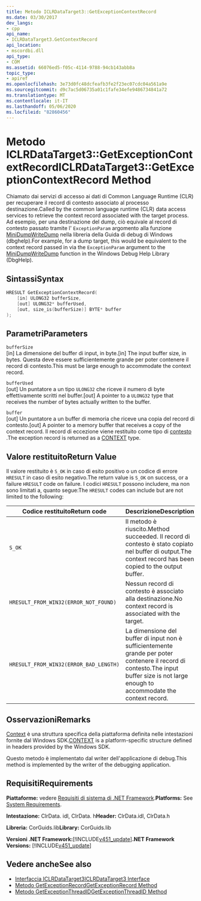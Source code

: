```yaml
---
title: Metodo ICLRDataTarget3::GetExceptionContextRecord
ms.date: 03/30/2017
dev_langs:
- cpp
api_name:
- ICLRDataTarget3.GetContextRecord
api_location:
- mscordbi.dll
api_type:
- COM
ms.assetid: 66076ed5-f05c-4114-9788-94cb143abb8a
topic_type:
- apiref
ms.openlocfilehash: 3e73d0fc48dcfeafb3fe2f23ec07cdc04a561a9e
ms.sourcegitcommit: d9c7ac5d06735a01c1fafe34efe9486734841a72
ms.translationtype: MT
ms.contentlocale: it-IT
ms.lasthandoff: 05/06/2020
ms.locfileid: "82860456"
---
```

# <a name="iclrdatatarget3getexceptioncontextrecord-method"></a><span data-ttu-id="3de6e-102">Metodo ICLRDataTarget3::GetExceptionContextRecord</span><span class="sxs-lookup"><span data-stu-id="3de6e-102">ICLRDataTarget3::GetExceptionContextRecord Method</span></span>
<span data-ttu-id="3de6e-103">Chiamato dai servizi di accesso ai dati di Common Language Runtime (CLR) per recuperare il record di contesto associato al processo destinazione.</span><span class="sxs-lookup"><span data-stu-id="3de6e-103">Called by the common language runtime (CLR) data access services to retrieve the context record associated with the target process.</span></span> <span data-ttu-id="3de6e-104">Ad esempio, per una destinazione del dump, ciò equivale al record di contesto passato tramite l' `ExceptionParam` argomento alla funzione [MiniDumpWriteDump](/windows/desktop/api/minidumpapiset/nf-minidumpapiset-minidumpwritedump) nella libreria della Guida di debug di Windows (dbghelp).</span><span class="sxs-lookup"><span data-stu-id="3de6e-104">For example, for a dump target, this would be equivalent to the context record passed in via the `ExceptionParam` argument to the [MiniDumpWriteDump](/windows/desktop/api/minidumpapiset/nf-minidumpapiset-minidumpwritedump) function in the Windows Debug Help Library (DbgHelp).</span></span>  
  
## <a name="syntax"></a><span data-ttu-id="3de6e-105">Sintassi</span><span class="sxs-lookup"><span data-stu-id="3de6e-105">Syntax</span></span>  
  
```cpp  
HRESULT GetExceptionContextRecord(  
    [in] ULONG32 bufferSize,  
    [out] ULONG32* bufferUsed,  
    [out, size_is(bufferSize)] BYTE* buffer  
);  
```  
  
## <a name="parameters"></a><span data-ttu-id="3de6e-106">Parametri</span><span class="sxs-lookup"><span data-stu-id="3de6e-106">Parameters</span></span>  
 `bufferSize`  
 <span data-ttu-id="3de6e-107">[in] La dimensione del buffer di input, in byte.</span><span class="sxs-lookup"><span data-stu-id="3de6e-107">[in] The input buffer size, in bytes.</span></span> <span data-ttu-id="3de6e-108">Questa deve essere sufficientemente grande per poter contenere il record di contesto.</span><span class="sxs-lookup"><span data-stu-id="3de6e-108">This must be large enough to accommodate the context record.</span></span>  
  
 `bufferUsed`  
 <span data-ttu-id="3de6e-109">[out] Un puntatore a un tipo `ULONG32` che riceve il numero di byte effettivamente scritti nel buffer.</span><span class="sxs-lookup"><span data-stu-id="3de6e-109">[out] A pointer to a `ULONG32` type that receives the number of bytes actually written to the buffer.</span></span>  
  
 `buffer`  
 <span data-ttu-id="3de6e-110">[out] Un puntatore a un buffer di memoria che riceve una copia del record di contesto.</span><span class="sxs-lookup"><span data-stu-id="3de6e-110">[out] A pointer to a memory buffer that receives a copy of the context record.</span></span> <span data-ttu-id="3de6e-111">Il record di eccezione viene restituito come tipo di [contesto](/windows/win32/api/winnt/ns-winnt-arm64_nt_context) .</span><span class="sxs-lookup"><span data-stu-id="3de6e-111">The exception record is returned as a [CONTEXT](/windows/win32/api/winnt/ns-winnt-arm64_nt_context) type.</span></span>  
  
## <a name="return-value"></a><span data-ttu-id="3de6e-112">Valore restituito</span><span class="sxs-lookup"><span data-stu-id="3de6e-112">Return Value</span></span>  
 <span data-ttu-id="3de6e-113">Il valore restituito è `S_OK` in caso di esito positivo o un codice di errore `HRESULT` in caso di esito negativo.</span><span class="sxs-lookup"><span data-stu-id="3de6e-113">The return value is `S_OK` on success, or a failure `HRESULT` code on failure.</span></span> <span data-ttu-id="3de6e-114">I codici `HRESULT` possono includere, ma non sono limitati a, quanto segue:</span><span class="sxs-lookup"><span data-stu-id="3de6e-114">The `HRESULT` codes can include but are not limited to the following:</span></span>  
  
|<span data-ttu-id="3de6e-115">Codice restituito</span><span class="sxs-lookup"><span data-stu-id="3de6e-115">Return code</span></span>|<span data-ttu-id="3de6e-116">Descrizione</span><span class="sxs-lookup"><span data-stu-id="3de6e-116">Description</span></span>|  
|-----------------|-----------------|  
|`S_OK`|<span data-ttu-id="3de6e-117">Il metodo è riuscito.</span><span class="sxs-lookup"><span data-stu-id="3de6e-117">Method succeeded.</span></span> <span data-ttu-id="3de6e-118">Il record di contesto è stato copiato nel buffer di output.</span><span class="sxs-lookup"><span data-stu-id="3de6e-118">The context record has been copied to the output buffer.</span></span>|  
|`HRESULT_FROM_WIN32(ERROR_NOT_FOUND)`|<span data-ttu-id="3de6e-119">Nessun record di contesto è associato alla destinazione.</span><span class="sxs-lookup"><span data-stu-id="3de6e-119">No context record is associated with the target.</span></span>|  
|`HRESULT_FROM_WIN32(ERROR_BAD_LENGTH)`|<span data-ttu-id="3de6e-120">La dimensione del buffer di input non è sufficientemente grande per poter contenere il record di contesto.</span><span class="sxs-lookup"><span data-stu-id="3de6e-120">The input buffer size is not large enough to accommodate the context record.</span></span>|  
  
## <a name="remarks"></a><span data-ttu-id="3de6e-121">Osservazioni</span><span class="sxs-lookup"><span data-stu-id="3de6e-121">Remarks</span></span>  
 <span data-ttu-id="3de6e-122">[Context](/windows/win32/api/winnt/ns-winnt-arm64_nt_context) è una struttura specifica della piattaforma definita nelle intestazioni fornite dal Windows SDK.</span><span class="sxs-lookup"><span data-stu-id="3de6e-122">[CONTEXT](/windows/win32/api/winnt/ns-winnt-arm64_nt_context) is a platform-specific structure defined in headers provided by the Windows SDK.</span></span>  
  
 <span data-ttu-id="3de6e-123">Questo metodo è implementato dal writer dell'applicazione di debug.</span><span class="sxs-lookup"><span data-stu-id="3de6e-123">This method is implemented by the writer of the debugging application.</span></span>  
  
## <a name="requirements"></a><span data-ttu-id="3de6e-124">Requisiti</span><span class="sxs-lookup"><span data-stu-id="3de6e-124">Requirements</span></span>  
 <span data-ttu-id="3de6e-125">**Piattaforme:** vedere [Requisiti di sistema di .NET Framework](../../get-started/system-requirements.md).</span><span class="sxs-lookup"><span data-stu-id="3de6e-125">**Platforms:** See [System Requirements](../../get-started/system-requirements.md).</span></span>  
  
 <span data-ttu-id="3de6e-126">**Intestazione:** ClrData. idl, ClrData. h</span><span class="sxs-lookup"><span data-stu-id="3de6e-126">**Header:** ClrData.idl, ClrData.h</span></span>  
  
 <span data-ttu-id="3de6e-127">**Libreria:** CorGuids.lib</span><span class="sxs-lookup"><span data-stu-id="3de6e-127">**Library:** CorGuids.lib</span></span>  
  
 <span data-ttu-id="3de6e-128">**Versioni .NET Framework:**[!INCLUDE[v451_update](../../../../includes/net-current-v451-nov-plus.md)]</span><span class="sxs-lookup"><span data-stu-id="3de6e-128">**.NET Framework Versions:** [!INCLUDE[v451_update](../../../../includes/net-current-v451-nov-plus.md)]</span></span>  
  
## <a name="see-also"></a><span data-ttu-id="3de6e-129">Vedere anche</span><span class="sxs-lookup"><span data-stu-id="3de6e-129">See also</span></span>

- [<span data-ttu-id="3de6e-130">Interfaccia ICLRDataTarget3</span><span class="sxs-lookup"><span data-stu-id="3de6e-130">ICLRDataTarget3 Interface</span></span>](iclrdatatarget3-interface.md)
- [<span data-ttu-id="3de6e-131">Metodo GetExceptionRecord</span><span class="sxs-lookup"><span data-stu-id="3de6e-131">GetExceptionRecord Method</span></span>](iclrdatatarget3-getexceptionrecord-method.md)
- [<span data-ttu-id="3de6e-132">Metodo GetExceptionThreadID</span><span class="sxs-lookup"><span data-stu-id="3de6e-132">GetExceptionThreadID Method</span></span>](iclrdatatarget3-getexceptionthreadid-method.md)
